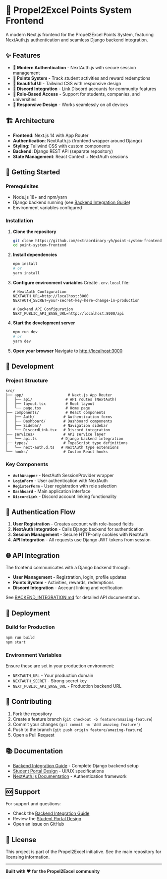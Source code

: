 # 🚀 Propel2Excel Points System Frontend

A modern Next.js frontend for the Propel2Excel Points System, featuring NextAuth.js authentication and seamless Django backend integration.

## ✨ Features

- **🔐 Modern Authentication** - NextAuth.js with secure session management
- **🎯 Points System** - Track student activities and reward redemptions
- **🎨 Beautiful UI** - Tailwind CSS with responsive design
- **🔗 Discord Integration** - Link Discord accounts for community features
- **👥 Role-Based Access** - Support for students, companies, and universities
- **📱 Responsive Design** - Works seamlessly on all devices

## 🏗️ Architecture

- **Frontend**: Next.js 14 with App Router
- **Authentication**: NextAuth.js (frontend wrapper around Django)
- **Styling**: Tailwind CSS with custom components
- **Backend**: Django REST API (separate repository)
- **State Management**: React Context + NextAuth sessions

## 🚀 Getting Started

### Prerequisites

- Node.js 18+ and npm/yarn
- Django backend running (see [Backend Integration Guide](./BACKEND_INTEGRATION.md))
- Environment variables configured

### Installation

1. **Clone the repository**
   ```bash
   git clone https://github.com/extraordinary-yh/point-system-frontend.git
   cd point-system-frontend
   ```

2. **Install dependencies**
   ```bash
   npm install
   # or
   yarn install
   ```

3. **Configure environment variables**
   Create `.env.local` file:
   ```env
   # NextAuth Configuration
   NEXTAUTH_URL=http://localhost:3000
   NEXTAUTH_SECRET=your-secret-key-here-change-in-production
   
   # Backend API Configuration
   NEXT_PUBLIC_API_BASE_URL=http://localhost:8000/api
   ```

4. **Start the development server**
   ```bash
   npm run dev
   # or
   yarn dev
   ```

5. **Open your browser**
   Navigate to [http://localhost:3000](http://localhost:3000)

## 🔧 Development

### Project Structure

```
src/
├── app/                    # Next.js App Router
│   ├── api/               # API routes (NextAuth)
│   ├── layout.tsx         # Root layout
│   └── page.tsx           # Home page
├── components/            # React components
│   ├── Auth/             # Authentication forms
│   ├── Dashboard/        # Dashboard components
│   ├── Sidebar/          # Navigation sidebar
│   └── DiscordLink.tsx   # Discord integration
├── services/             # API service layer
│   └── api.ts           # Django backend integration
├── types/                # TypeScript type definitions
│   └── next-auth.d.ts   # NextAuth type extensions
└── hooks/                # Custom React hooks
```

### Key Components

- **`AuthWrapper`** - NextAuth SessionProvider wrapper
- **`LoginForm`** - User authentication with NextAuth
- **`RegisterForm`** - User registration with role selection
- **`Dashboard`** - Main application interface
- **`DiscordLink`** - Discord account linking functionality

## 🔐 Authentication Flow

1. **User Registration** - Creates account with role-based fields
2. **NextAuth Integration** - Calls Django backend for authentication
3. **Session Management** - Secure HTTP-only cookies with NextAuth
4. **API Integration** - All requests use Django JWT tokens from session

## 🌐 API Integration

The frontend communicates with a Django backend through:
- **User Management** - Registration, login, profile updates
- **Points System** - Activities, rewards, redemptions
- **Discord Integration** - Account linking and verification

See [BACKEND_INTEGRATION.md](./BACKEND_INTEGRATION.md) for detailed API documentation.

## 🚀 Deployment

### Build for Production

```bash
npm run build
npm start
```

### Environment Variables

Ensure these are set in your production environment:
- `NEXTAUTH_URL` - Your production domain
- `NEXTAUTH_SECRET` - Strong secret key
- `NEXT_PUBLIC_API_BASE_URL` - Production backend URL

## 🤝 Contributing

1. Fork the repository
2. Create a feature branch (`git checkout -b feature/amazing-feature`)
3. Commit your changes (`git commit -m 'Add amazing feature'`)
4. Push to the branch (`git push origin feature/amazing-feature`)
5. Open a Pull Request

## 📚 Documentation

- [Backend Integration Guide](./BACKEND_INTEGRATION.md) - Complete Django backend setup
- [Student Portal Design](./Student%20Portal%20Design.md) - UI/UX specifications
- [NextAuth.js Documentation](https://next-auth.js.org/) - Authentication framework

## 🆘 Support

For support and questions:
- Check the [Backend Integration Guide](./BACKEND_INTEGRATION.md)
- Review the [Student Portal Design](./Student%20Portal%20Design.md)
- Open an issue on GitHub

## 📄 License

This project is part of the Propel2Excel initiative. See the main repository for licensing information.

---

**Built with ❤️ for the Propel2Excel community**

